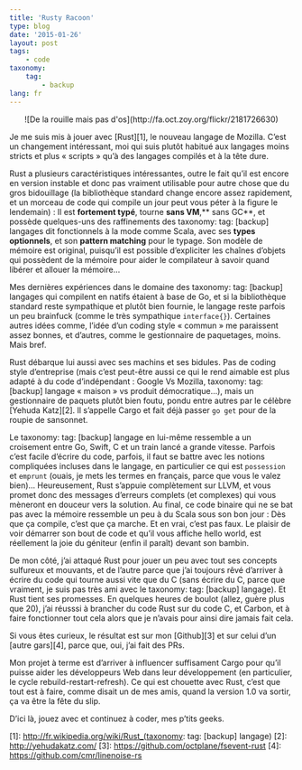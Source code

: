 ```yaml
---
title: 'Rusty Racoon'
type: blog
date: '2015-01-26'
layout: post
tags:
    - code
taxonomy:
    tag:
        - backup
lang: fr
---
```


<center markdown='1' markdown="1">
![De la rouille mais pas d'os](http://fa.oct.zoy.org/flickr/2181726630)
</center>

Je me suis mis à jouer avec [Rust][1], le nouveau langage de Mozilla. C’est un changement intéressant, moi qui suis plutôt habitué aux langages moins stricts et plus « scripts » qu’à des langages compilés et à la tête dure.

Rust a plusieurs caractéristiques intéressantes, outre le fait qu’il est encore en version instable et donc pas vraiment utilisable pour autre chose que du gros bidouillage (la bibliothèque standard change encore assez rapidement, et un morceau de code qui compile un jour peut vous péter à la figure le lendemain) : Il est **fortement typé**, tourne **sans VM**,** sans GC**, et possède quelques-uns des raffinements des taxonomy:
    tag: [backup]
langages dit fonctionnels à la mode comme Scala, avec ses **types optionnels**, et son **pattern matching** pour le typage. Son modèle de mémoire est original, puisqu’il est possible d’expliciter les chaînes d’objets qui possèdent de la mémoire pour aider le compilateur à savoir quand libérer et allouer la mémoire…

Mes dernières expériences dans le domaine des taxonomy:
    tag: [backup]
langages qui compilent en natifs étaient à base de Go, et si la bibliothèque standard reste sympathique et plutôt bien fournie, le langage reste parfois un peu brainfuck (comme le très sympathique `interface{}`). Certaines autres idées comme, l’idée d’un coding style « commun » me paraissent assez bonnes, et d’autres, comme le gestionnaire de paquetages, moins. Mais bref.

Rust débarque lui aussi avec ses machins et ses bidules. Pas de coding style d’entreprise (mais c’est peut-être aussi ce qui le rend aimable est plus adapté à du code d’indépendant : Google Vs Mozilla, taxonomy:
    tag: [backup]
langage « maison » vs produit démocratique…), mais un gestionnaire de paquets plutôt bien foutu, pondu entre autres par le célèbre [Yehuda Katz][2]. Il s’appelle Cargo et fait déjà passer `go get` pour de la roupie de sansonnet.

Le taxonomy:
    tag: [backup]
langage en lui-même ressemble a un croisement entre Go, Swift, C et un train lancé a grande vitesse. Parfois c’est facile d’écrire du code, parfois, il faut se battre avec les notions compliquées incluses dans le langage, en particulier ce qui est `possession` et `emprunt` (ouais, je mets les termes en français, parce que vous le valez bien)… Heureusement, Rust  s’appuie complètement sur LLVM, et vous promet donc des messages d’erreurs complets (et complexes) qui vous mèneront en douceur vers la solution. Au final, ce code binaire qui ne se bat pas avec la mémoire ressemble un peu à du Scala sous son bon jour : Dès que ça compile, c’est que ça marche. Et en vrai, c’est pas faux. Le plaisir de voir démarrer son bout de code et qu’il vous affiche hello world, est réellement la joie du géniteur (enfin il paraît) devant son bambin.

De mon côté, j’ai attaqué Rust pour jouer un peu avec tout ses concepts sulfureux et mouvants, et de l’autre parce que j’ai toujours rêvé d’arriver à écrire du code qui tourne aussi vite que du C (sans écrire du C, parce que vraiment, je suis pas très ami avec le taxonomy:
    tag: [backup]
langage). Et Rust tient ses promesses. En quelques heures de boulot (allez, guère plus que 20), j’ai réusssi à brancher du code Rust sur du code C, et Carbon, et à faire fonctionner tout cela alors que je n’avais pour ainsi dire jamais fait cela.

Si vous êtes curieux, le résultat est sur mon [Github][3] et sur celui d’un [autre gars][4], parce que, oui, j’ai fait des PRs.

Mon projet à terme est d’arriver à influencer suffisament Cargo pour qu’il puisse aider les développeurs Web dans leur développement (en particulier, le cycle rebuild-restart-refresh). Ce qui est chouette avec Rust, c’est que tout est à faire, comme disait un de mes amis, quand la version 1.0 va sortir, ça va être la fête du slip.

D’ici là, jouez avec et continuez à coder, mes p’tits geeks.

[1]:	http://fr.wikipedia.org/wiki/Rust_(taxonomy:
    tag: [backup]
langage)
[2]:	http://yehudakatz.com/
[3]:	https://github.com/octplane/fsevent-rust
[4]:	https://github.com/cmr/linenoise-rs
